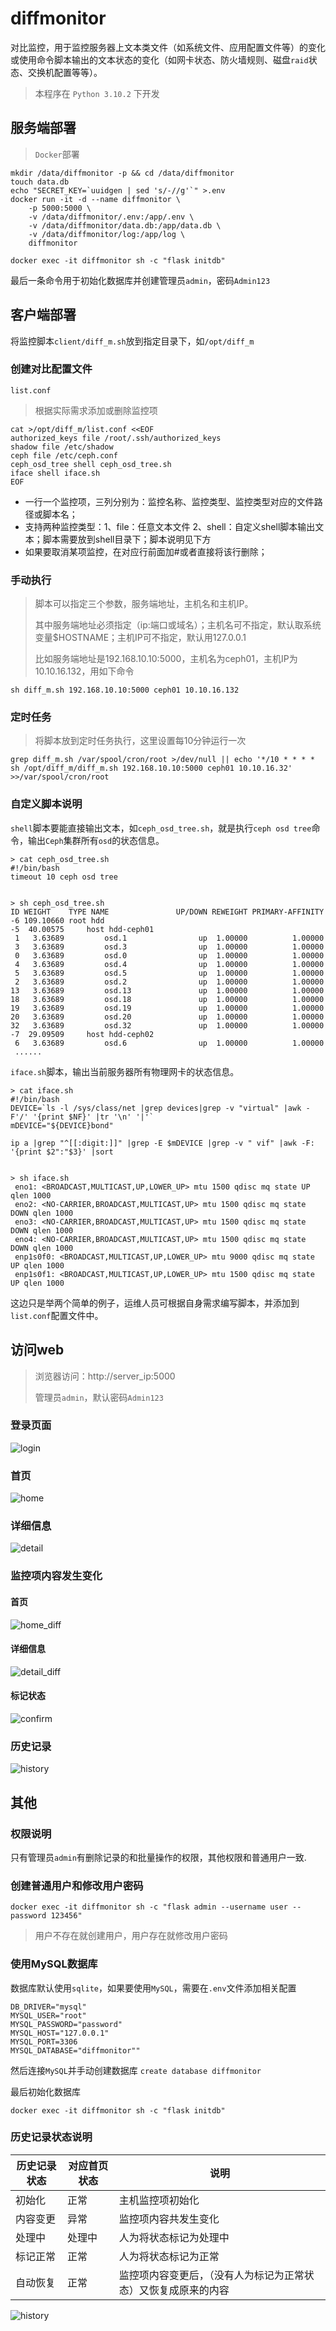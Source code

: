 # diffmonitor
对比监控，用于监控服务器上文本类文件（如系统文件、应用配置文件等）的变化或使用命令脚本输出的文本状态的变化（如网卡状态、防火墙规则、磁盘`raid`状态、交换机配置等等）。

> 本程序在 `Python 3.10.2` 下开发

## 服务端部署
> `Docker`部署
```
mkdir /data/diffmonitor -p && cd /data/diffmonitor
touch data.db
echo "SECRET_KEY=`uuidgen | sed 's/-//g'`" >.env
docker run -it -d --name diffmonitor \
    -p 5000:5000 \
    -v /data/diffmonitor/.env:/app/.env \
    -v /data/diffmonitor/data.db:/app/data.db \
    -v /data/diffmonitor/log:/app/log \
    diffmonitor

docker exec -it diffmonitor sh -c "flask initdb" 
```
最后一条命令用于初始化数据库并创建管理员`admin`，密码`Admin123`

## 客户端部署
将监控脚本`client/diff_m.sh`放到指定目录下，如`/opt/diff_m`

### 创建对比配置文件 
`list.conf`
> 根据实际需求添加或删除监控项
```
cat >/opt/diff_m/list.conf <<EOF
authorized_keys file /root/.ssh/authorized_keys
shadow file /etc/shadow
ceph file /etc/ceph.conf
ceph_osd_tree shell ceph_osd_tree.sh
iface shell iface.sh
EOF
```
- 一行一个监控项，三列分别为：监控名称、监控类型、监控类型对应的文件路径或脚本名；
- 支持两种监控类型：1、file：任意文本文件 2、shell：自定义shell脚本输出文本；脚本需要放到shell目录下；脚本说明见下方
- 如果要取消某项监控，在对应行前面加#或者直接将该行删除；

### 手动执行 
> 脚本可以指定三个参数，服务端地址，主机名和主机IP。
>
> 其中服务端地址必须指定（ip:端口或域名）；主机名可不指定，默认取系统变量$HOSTNAME；主机IP可不指定，默认用127.0.0.1
>
> 比如服务端地址是192.168.10.10:5000，主机名为ceph01，主机IP为10.10.16.132，用如下命令

```
sh diff_m.sh 192.168.10.10:5000 ceph01 10.10.16.132
```

### 定时任务
> 将脚本放到定时任务执行，这里设置每10分钟运行一次
```
grep diff_m.sh /var/spool/cron/root >/dev/null || echo '*/10 * * * * sh /opt/diff_m/diff_m.sh 192.168.10.10:5000 ceph01 10.10.16.32' >>/var/spool/cron/root
```

### 自定义脚本说明
`shell`脚本要能直接输出文本，如`ceph_osd_tree.sh`，就是执行`ceph osd tree`命令，输出`Ceph`集群所有`osd`的状态信息。
```
> cat ceph_osd_tree.sh 
#!/bin/bash
timeout 10 ceph osd tree


> sh ceph_osd_tree.sh
ID WEIGHT    TYPE NAME               UP/DOWN REWEIGHT PRIMARY-AFFINITY 
-6 109.10660 root hdd                                                  
-5  40.00575     host hdd-ceph01                                   
 1   3.63689         osd.1                up  1.00000          1.00000 
 3   3.63689         osd.3                up  1.00000          1.00000 
 0   3.63689         osd.0                up  1.00000          1.00000 
 4   3.63689         osd.4                up  1.00000          1.00000 
 5   3.63689         osd.5                up  1.00000          1.00000 
 2   3.63689         osd.2                up  1.00000          1.00000 
13   3.63689         osd.13               up  1.00000          1.00000 
18   3.63689         osd.18               up  1.00000          1.00000 
19   3.63689         osd.19               up  1.00000          1.00000 
20   3.63689         osd.20               up  1.00000          1.00000 
32   3.63689         osd.32               up  1.00000          1.00000 
-7  29.09509     host hdd-ceph02                                   
 6   3.63689         osd.6                up  1.00000          1.00000
 ......
```

`iface.sh`脚本，输出当前服务器所有物理网卡的状态信息。
```
> cat iface.sh
#!/bin/bash
DEVICE=`ls -l /sys/class/net |grep devices|grep -v "virtual" |awk -F'/' '{print $NF}' |tr '\n' '|'`
mDEVICE="${DEVICE}bond"

ip a |grep "^[[:digit:]]" |grep -E $mDEVICE |grep -v " vif" |awk -F: '{print $2":"$3}' |sort


> sh iface.sh
 eno1: <BROADCAST,MULTICAST,UP,LOWER_UP> mtu 1500 qdisc mq state UP qlen 1000
 eno2: <NO-CARRIER,BROADCAST,MULTICAST,UP> mtu 1500 qdisc mq state DOWN qlen 1000
 eno3: <NO-CARRIER,BROADCAST,MULTICAST,UP> mtu 1500 qdisc mq state DOWN qlen 1000
 eno4: <NO-CARRIER,BROADCAST,MULTICAST,UP> mtu 1500 qdisc mq state DOWN qlen 1000
 enp1s0f0: <BROADCAST,MULTICAST,UP,LOWER_UP> mtu 9000 qdisc mq state UP qlen 1000
 enp1s0f1: <BROADCAST,MULTICAST,UP,LOWER_UP> mtu 1500 qdisc mq state UP qlen 1000
```

这边只是举两个简单的例子，运维人员可根据自身需求编写脚本，并添加到`list.conf`配置文件中。

## 访问web
> 浏览器访问：http://server_ip:5000
>
> 管理员`admin`，默认密码`Admin123`

### 登录页面
![login](diffmonitor/static/images/login.png)

### 首页
![home](diffmonitor/static/images/home.png)

### 详细信息
![detail](diffmonitor/static/images/detail.png)


### 监控项内容发生变化
#### 首页
![home_diff](diffmonitor/static/images/home_diff.png)

#### 详细信息
![detail_diff](diffmonitor/static/images/detail_diff.png)

#### 标记状态
![confirm](diffmonitor/static/images/confirm.png)

### 历史记录
![history](diffmonitor/static/images/history.png)

## 其他
### 权限说明
只有管理员`admin`有删除记录的和批量操作的权限，其他权限和普通用户一致.

### 创建普通用户和修改用户密码
```
docker exec -it diffmonitor sh -c "flask admin --username user --password 123456"
```
> 用户不存在就创建用户，用户存在就修改用户密码

### 使用MySQL数据库
数据库默认使用`sqlite`，如果要使用`MySQL`，需要在`.env`文件添加相关配置
```
DB_DRIVER="mysql"
MYSQL_USER="root"
MYSQL_PASSWORD="password"
MYSQL_HOST="127.0.0.1"
MYSQL_PORT=3306
MYSQL_DATABASE="diffmonitor""
```
然后连接`MySQL`并手动创建数据库 `create database diffmonitor`

最后初始化数据库
```
docker exec -it diffmonitor sh -c "flask initdb"
```

### 历史记录状态说明

| 历史记录状态 | 对应首页状态 | 说明                                 |
| ------------ | ------------ | ------------------------------------ |
| 初始化       | 正常         | 主机监控项初始化                   |
| 内容变更     | 异常         | 监控项内容共发生变化                 |
| 处理中       | 处理中       | 人为将状态标记为处理中               |
| 标记正常     | 正常         | 人为将状态标记为正常                 |
| 自动恢复     | 正常         | 监控项内容变更后，（没有人为标记为正常状态）又恢复成原来的内容 |

![history](diffmonitor/static/images/history.png)